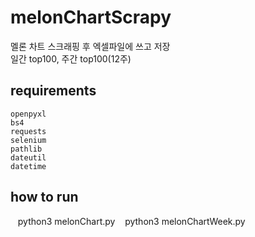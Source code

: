 # melonChartScrapy
멜론 차트 스크래핑 후 엑셀파일에 쓰고 저장
<br>
일간 top100, 주간 top100(12주)

## requirements
    openpyxl
    bs4
    requests
    selenium
    pathlib
    dateutil
    datetime
    
## how to run
    python3 melonChart.py
    python3 melonChartWeek.py
